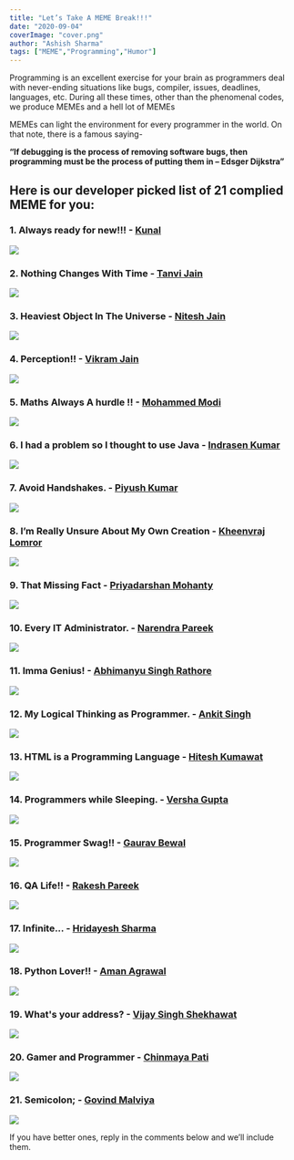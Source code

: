 ```yaml
---
title: "Let’s Take A MEME Break!!!"
date: "2020-09-04"
coverImage: "cover.png"
author: "Ashish Sharma"
tags: ["MEME","Programming","Humor"]
---
```


Programming is an excellent exercise for your brain as programmers deal with never-ending situations like bugs, compiler, issues, deadlines, languages, etc. During all these times, other than the phenomenal codes, we produce MEMEs and a hell lot of MEMEs

MEMEs can light the environment for every programmer in the world. On that note, there is a famous saying-

**“If debugging is the process of removing software bugs, then programming must be the process of putting them in – Edsger Dijkstra”**


## Here is our developer picked list of 21 complied MEME for you:

### 1. Always ready for new!!! - [Kunal](/blog/author/kunal/) 

![](1.png) 

### 2. Nothing Changes With Time - [Tanvi Jain](/blog/author/tanvi-jain/)

![](2.png)

### 3. Heaviest Object In The Universe - [Nitesh Jain](/blog/author/nitesh-jain/)

![](3.png)

### 4. Perception!! - [Vikram Jain](/blog/author/vikram-jain/)

![](4.png)

### 5. Maths Always A hurdle !! - [Mohammed Modi](/blog/author/mohammed-modi/)

![](5.jpg)

### 6. I had a problem so I thought to use Java - [Indrasen Kumar](/blog/author/indrasen-kumar/)

![](6.png)

### 7. Avoid Handshakes. - [Piyush Kumar](/blog/author/piyush-kumar/)

![](7.png)

### 8. I’m Really Unsure About My Own Creation - [Kheenvraj Lomror](/blog/author/kheenvraj-lomror/)   

![](8.png)

### 9.  That Missing Fact - [Priyadarshan Mohanty](/blog/author/priyadarshan-mohanty/)

![](9.png)

### 10. Every IT Administrator. - [Narendra Pareek](/blog/author/narendra-pareek/)

![](10.png)

### 11. Imma Genius! - [Abhimanyu Singh Rathore](/blog/author/abhimanyu-singh-rathore/)

![](11.png)

### 12. My Logical Thinking as Programmer​​​. - [Ankit Singh](/blog/author/ankit-singh/)

![](12.png)

### 13. HTML is a Programming Language - [Hitesh Kumawat](/blog/author/hitesh-kumawat/)

![](13.png)

### 14. Programmers while Sleeping​. - [Versha Gupta](/blog/author/versha-gupta/)

![](14.png)

### 15. Programmer Swag!! - [Gaurav Bewal](/blog/author/gaurav-bewal/)

![](15.png)

### 16. QA Life!! - [Rakesh Pareek](/blog/author/rakesh-pareek/)

![](16.png)

### 17. Infinite... - [Hridayesh Sharma](/blog/author/hridayesh-sharma/)

![](17.png)

### 18. Python Lover!! - [Aman Agrawal](/blog/author/aman-agrawal/)

![](18.png)

### 19. What's your address? - [Vijay Singh Shekhawat](/blog/author/vijay-singh-shekhawat/)

![](19.png)

### 20. Gamer and Programmer - [Chinmaya Pati](/blog/author/chinmaya-pati/)

![](21.png)

### 21. Semicolon; - [Govind Malviya](/blog/author/govind-malviya/)

![](20.png)

If you have better ones, reply in the comments below and we’ll include them.
